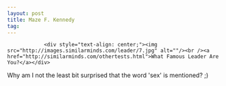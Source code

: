 ```yaml
---
layout: post
title: Maze F. Kennedy
tag: 
---
```



                <div style="text-align: center;"><img src="http://images.similarminds.com/leader/7.jpg" alt=""/><br /><a href="http://similarminds.com/othertests.html">What Famous Leader Are You?</a></div>
<p>Why am I not the least bit surprised that the word 'sex' is mentioned? ;)</p>
            
